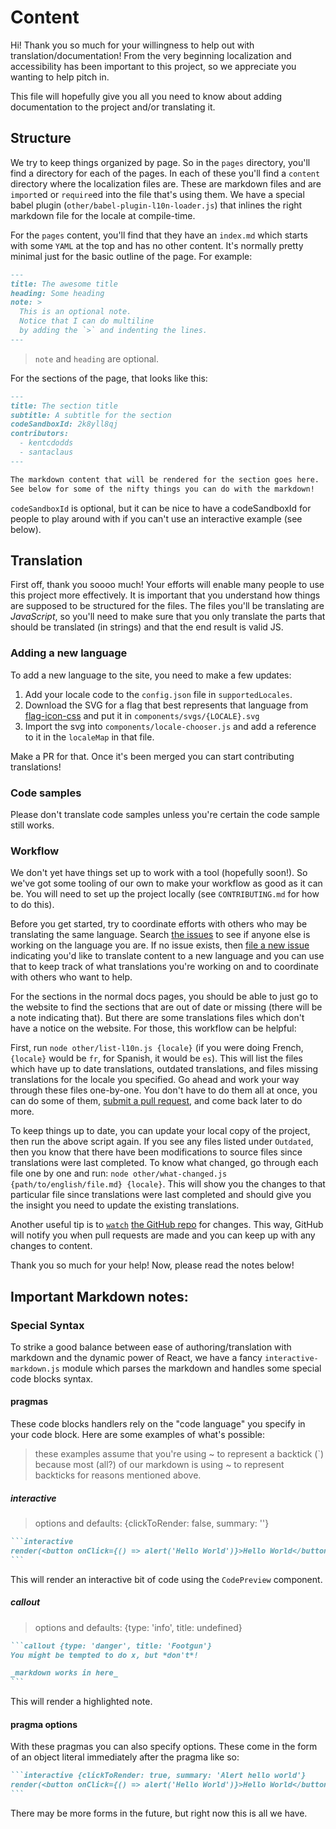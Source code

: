 # Content

Hi! Thank you so much for your willingness to help out with
translation/documentation! From the very beginning localization and
accessibility has been important to this project, so we appreciate you wanting
to help pitch in.

This file will hopefully give you all you need to know about adding
documentation to the project and/or translating it.

## Structure

We try to keep things organized by page. So in the `pages` directory, you'll
find a directory for each of the pages. In each of these you'll find a
`content` directory where the localization files are. These are markdown files
and are `import`ed or `require`ed into the file that's using them. We have a
special babel plugin (`other/babel-plugin-l10n-loader.js`) that inlines the
right markdown file for the locale at compile-time.

For the `pages` content, you'll find that they have an `index.md` which starts
with some `YAML` at the top and has no other content. It's normally pretty
minimal just for the basic outline of the page. For example:

```md
---
title: The awesome title
heading: Some heading
note: >
  This is an optional note.
  Notice that I can do multiline
  by adding the `>` and indenting the lines.
---
```

> `note` and `heading` are optional.

For the sections of the page, that looks like this:

```md
---
title: The section title
subtitle: A subtitle for the section
codeSandboxId: 2k8yll8qj
contributors:
  - kentcdodds
  - santaclaus
---

The markdown content that will be rendered for the section goes here.
See below for some of the nifty things you can do with the markdown!
```

`codeSandboxId` is optional, but it can be nice to have a codeSandboxId for
people to play around with if you can't use an interactive example (see below).

## Translation

First off, thank you soooo much! Your efforts will enable many people to use
this project more effectively. It is important that you understand how things
are supposed to be structured for the files. The files you'll be translating
are *JavaScript*, so you'll need to make sure that you only translate the parts
that should be translated (in strings) and that the end result is valid JS.

### Adding a new language

To add a new language to the site, you need to make a few updates:

1. Add your locale code to the `config.json` file in `supportedLocales`.
2. Download the SVG for a flag that best represents that language from
   [flag-icon-css](https://github.com/lipis/flag-icon-css/tree/master/flags/4x3)
   and put it in `components/svgs/{LOCALE}.svg`
3. Import the svg into `components/locale-chooser.js` and add a reference to it
   in the `localeMap` in that file.

Make a PR for that. Once it's been merged you can start contributing
translations!

### Code samples

Please don't translate code samples unless you're certain the code sample still
works.

### Workflow

We don't yet have things set up to work with a tool (hopefully soon!).
So we've got some tooling of our own to make your workflow as good
as it can be. You will need to set up the project locally (see `CONTRIBUTING.md`
for how to do this).

Before you get started, try to coordinate efforts with others who may be
translating the same language. Search
[the issues](https://github.com/kentcdodds/glamorous-website/issues) to see if
anyone else is working on the language you are. If no issue exists, then
[file a new issue](https://github.com/kentcdodds/glamorous-website/issues/new)
indicating you'd like to translate content to a new language and you can use
that to keep track of what translations you're working on and to coordinate with
others who want to help.

For the sections in the normal docs pages, you should be able to just go to the
website to find the sections that are out of date or missing (there will be a
note indicating that). But there are some translations files which don't have
a notice on the website. For those, this workflow can be helpful:

First, run `node other/list-l10n.js {locale}` (if you were doing French,
`{locale}` would be `fr`, for Spanish, it would be `es`). This will list the
files which have up to date translations, outdated translations, and files
missing translations for the locale you specified. Go ahead and work your way
through these files one-by-one. You don't have to do them all at once, you can
do some of them, [submit a pull request](http://makeapullrequest.com), and come
back later to do more.

To keep things up to date, you can update your local copy of the project, then
run the above script again. If you see any files listed under `Outdated`, then
you know that there have been modifications to source files since translations
were last completed. To know what changed, go through each file one by one and
run: `node other/what-changed.js {path/to/english/file.md} {locale}`. This will
show you the changes to that particular file since translations were last
completed and should give you the insight you need to update the existing
translations.

Another useful tip is to
[`watch`](https://help.github.com/articles/watching-repositories/)
[the GitHub repo](https://github.com/kentcdodds/glamorous-website)
for changes. This way, GitHub will notify you when pull requests are made
and you can keep up with any changes to content.

Thank you so much for your help! Now, please read the notes below!

## Important Markdown notes:

### Special Syntax

To strike a good balance between ease of authoring/translation with markdown
and the dynamic power of React, we have a fancy `interactive-markdown.js`
module which parses the markdown and handles some special code blocks syntax.

#### pragmas

These code blocks handlers rely on the "code language" you specify in your
code block. Here are some examples of what's possible:

> these examples assume that you're using ~ to represent a backtick (\`)
> because most (all?) of our markdown is using ~ to represent backticks
> for reasons mentioned above.

##### interactive

> options and defaults: {clickToRender: false, summary: ''}

````md
```interactive
render(<button onClick={() => alert('Hello World')}>Hello World</button>)
```
````

This will render an interactive bit of code using the `CodePreview` component.

##### callout

> options and defaults: {type: 'info', title: undefined}

````md
```callout {type: 'danger', title: 'Footgun'}
You might be tempted to do x, but *don't*!

_markdown works in here_
```
````

This will render a highlighted note.

#### pragma options

With these pragmas you can also specify options. These come in the form of an
object literal immediately after the pragma like so:

````md
```interactive {clickToRender: true, summary: 'Alert hello world'}
render(<button onClick={() => alert('Hello World')}>Hello World</button>)
```
````

There may be more forms in the future, but right now this is all we have.
